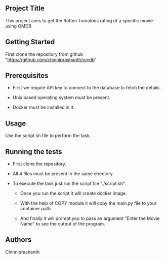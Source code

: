 Project Title
-------------
This project aims to get the Rotten Tomatoes rating of a specific movie using OMDB


Getting Started
----------------
First clone the repository from github "https://github.com/chinniprashanth/omdb" 

Prerequisites
-------------
* First we require API key to connect to the database to fetch the details.

* Unix based operating system must be present.

* Docker must be installed in it.

Usage
------
Use the script.sh file to perform the task.

Running the tests
------------------
* First clone the repository.

* All 4 files must be present in the same directory.

* To execute the task just run the script file "./script.sh".

    -   Once you run the script it will create docker image.
  
    -   With the help of COPY module it will copy the main.py file to your container path.
  
    -   And finally it will prompt you to pass an argument "Enter the Movie Name" to see the output of the program.
  
Authors
--------
Chinniprashanth


